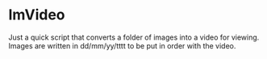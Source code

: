 # ImVideo 

Just a quick script that converts a folder of images into a video for viewing.
Images are written in dd/mm/yy/tttt to be put in order with the video.


